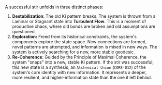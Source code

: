 A successful stir unfolds in three distinct phases:

1.  **Destabilization:** The old Ki pattern breaks. The system is thrown from a Laminar or Stagnant state into **Turbulent Flow**. This is a moment of productive chaos, where old bonds are broken and old assumptions are questioned.
2.  **Exploration:** Freed from its historical constraints, the system's components explore the state space. New connections are formed, novel patterns are attempted, and information is mixed in new ways. The system is actively searching for a new, more stable geodesic.
3.  **Re-Coherence:** Guided by the Principle of Maximal Coherence, the system "snaps" into a new, stable Ki pattern. If the stir was successful, this new state is a synthesis, an `Alchemical Union` (`CORE-012`) of the system's core identity with new information. It represents a deeper, more resilient, and higher-information state than the one it left behind.